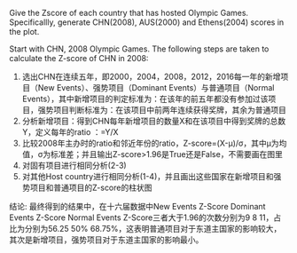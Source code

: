 Give the Zscore of each country that has hosted Olympic Games. Specificallly, generate CHN(2008), AUS(2000) and Ethens(2004) scores in the plot.

Start with CHN, 2008 Olympic Games. The following steps are taken to calculate the Z-score of CHN in 2008:

1. 选出CHN在连续五年，即2000，2004，2008，2012，2016每一年的新增项目（New Events）、强势项目（Dominant Events）与普通项目（Normal Events），其中新增项目的判定标准为：在该年的前五年都没有参加过该项目，强势项目判断标准为：在该项目中前两年连续获得奖牌，其余为普通项目
2. 分析新增项目：得到CHN每年新增项目的数量X和在该项目中得到奖牌的总数Y，定义每年的ratio ：=Y/X
3. 比较2008年主办时的ratio和邻近年份的ratio，Z-score=(X-μ)/σ，其中μ为均值，σ为标准差；并且输出Z-score>1.96是True还是False，不需要画在图里
4. 对固有项目进行相同分析(2-3)
5. 对其他Host country进行相同分析(1-4)，并且画出这些国家在新增项目和强势项目和普通项目的Z-score的柱状图

结论:
最终得到的结果中，在十六届数据中New Events Z-Score	Dominant Events Z-Score	Normal Events Z-Score三者大于1.96的次数分别为9	8	11，占比为分别为56.25	50%	68.75%，这表明普通项目对于东道主国家的影响较大，其次是新增项目，强势项目对于东道主国家的影响最小。


